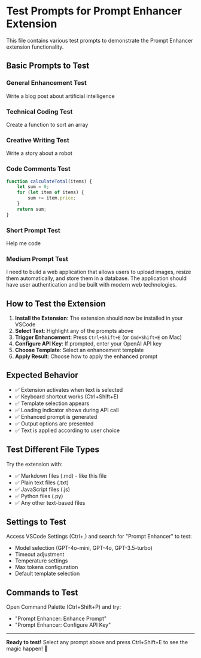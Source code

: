 # Test Prompts for Prompt Enhancer Extension

This file contains various test prompts to demonstrate the Prompt Enhancer extension functionality.

## Basic Prompts to Test

### General Enhancement Test
Write a blog post about artificial intelligence

### Technical Coding Test
Create a function to sort an array

### Creative Writing Test
Write a story about a robot

### Code Comments Test
```javascript
function calculateTotal(items) {
    let sum = 0;
    for (let item of items) {
        sum += item.price;
    }
    return sum;
}
```

### Short Prompt Test
Help me code

### Medium Prompt Test
I need to build a web application that allows users to upload images, resize them automatically, and store them in a database. The application should have user authentication and be built with modern web technologies.

## How to Test the Extension

1. **Install the Extension**: The extension should now be installed in your VSCode
2. **Select Text**: Highlight any of the prompts above
3. **Trigger Enhancement**: Press `Ctrl+Shift+E` (or `Cmd+Shift+E` on Mac)
4. **Configure API Key**: If prompted, enter your OpenAI API key
5. **Choose Template**: Select an enhancement template
6. **Apply Result**: Choose how to apply the enhanced prompt

## Expected Behavior

- ✅ Extension activates when text is selected
- ✅ Keyboard shortcut works (Ctrl+Shift+E)
- ✅ Template selection appears
- ✅ Loading indicator shows during API call
- ✅ Enhanced prompt is generated
- ✅ Output options are presented
- ✅ Text is applied according to user choice

## Test Different File Types

Try the extension with:
- ✅ Markdown files (.md) - like this file
- ✅ Plain text files (.txt)
- ✅ JavaScript files (.js)
- ✅ Python files (.py)
- ✅ Any other text-based files

## Settings to Test

Access VSCode Settings (Ctrl+,) and search for "Prompt Enhancer" to test:
- Model selection (GPT-4o-mini, GPT-4o, GPT-3.5-turbo)
- Timeout adjustment
- Temperature settings
- Max tokens configuration
- Default template selection

## Commands to Test

Open Command Palette (Ctrl+Shift+P) and try:
- "Prompt Enhancer: Enhance Prompt"
- "Prompt Enhancer: Configure API Key"

---

**Ready to test!** Select any prompt above and press Ctrl+Shift+E to see the magic happen! 🚀